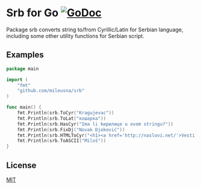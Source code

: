 # Srb for Go <a href="https://godoc.org/github.com/mileusna/srb"><img src="https://godoc.org/github.com/mileusna/srb?status.svg" alt="GoDoc"></a>

Package srb converts string to/from Cyrillic/Latin for Serbian language, including some other utility functions for Serbian script.

## Examples

```Go
package main

import (
	"fmt"
	"github.com/mileusna/srb"
)

func main() {
    fmt.Println(srb.ToCyr("Kragujevac"))
    fmt.Println(srb.ToLat("кошарка"))
	fmt.Println(srb.HasCyr("Ima li ћирилице u ovom stringu?"))
    fmt.Println(srb.FixDj("Novak Djoković"))
    fmt.Println(srb.HTMLToCyr("<h1><a href='http://naslovi.net/'>Vesti dana</a></h1>"))
    fmt.Println(srb.ToASCII("Miloš"))
}
```

## License

[MIT](LICENSE)
